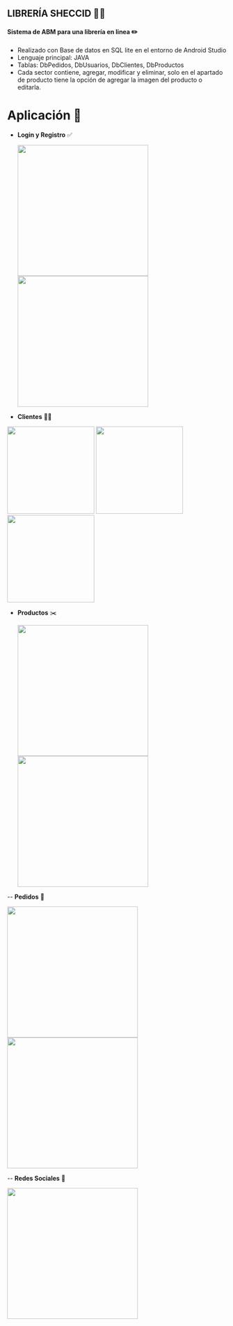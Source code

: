 ## LIBRERÍA SHECCID  :iphone::notebook_with_decorative_cover:

#### Sistema de ABM para una librería en linea :pencil2:
-  Realizado con Base de datos en SQL lite en el entorno de Android Studio
-  Lenguaje principal: JAVA
-  Tablas: DbPedidos, DbUsuarios, DbClientes, DbProductos
-  Cada sector contiene, agregar, modificar y eliminar, solo en el apartado de producto tiene la opción de agregar la imagen del producto o editarla. 

# Aplicación :calling:
- **Login y Registro** :white_check_mark:
  
  <img width="300" src="https://github.com/Kira2602/imagenes/blob/main/Libreria_login.jpeg"> <img width="300" src="https://github.com/Kira2602/imagenes/blob/main/Libreria_registro.jpeg"> 


- **Clientes** :man::woman:

<img width="200" src="https://github.com/Kira2602/imagenes/blob/main/Libreria_clientes.jpeg"> <img width="200" src="https://github.com/Kira2602/imagenes/blob/main/Libreria_agregarCliente.jpeg"> <img width="200" src="https://github.com/Kira2602/imagenes/blob/main/Libreria_editarCliente.jpeg"> 


- **Productos** :scissors:

  <img width="300" src="https://github.com/Kira2602/imagenes/blob/main/Libreria_productos.jpeg"> <img width="300" src="https://github.com/Kira2602/imagenes/blob/main/Libreria_agregarProducto.jpeg"> 

-- **Pedidos** :memo:

<img width="300" src="https://github.com/Kira2602/imagenes/blob/main/Libreria_pedidos.jpeg"> <img width="300" src="https://github.com/Kira2602/imagenes/blob/main/Libreria_agregarPedido.jpeg"> 

-- **Redes Sociales** :memo:

<img width="300" src="https://github.com/Kira2602/imagenes/blob/main/Libreria_contactos.jpeg"> 


